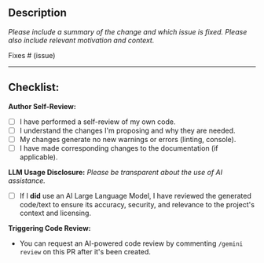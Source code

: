 <!--
Thank you for contributing to Open Food Facts Explorer!
Please provide a description of your changes below.
-->

## Description

_Please include a summary of the change and which issue is fixed. Please also include relevant motivation and context._

Fixes # (issue)

---

## Checklist:

**Author Self-Review:**

- [ ] I have performed a self-review of my own code.
- [ ] I understand the changes I'm proposing and why they are needed.
- [ ] My changes generate no new warnings or errors (linting, console).
- [ ] I have made corresponding changes to the documentation (if applicable).

**LLM Usage Disclosure:**
_Please be transparent about the use of AI assistance._

- [ ] If I **did** use an AI Large Language Model, I have reviewed the generated code/text to ensure its accuracy, security, and relevance to the project's context and licensing.

**Triggering Code Review:**

- You can request an AI-powered code review by commenting `/gemini review` on this PR after it's been created.

<!-- You can erase any parts of this template not applicable to your Pull Request. -->
